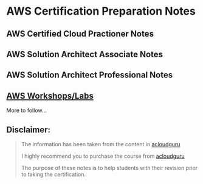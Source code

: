 # AWS Certification Preparation Notes

## AWS Certified Cloud Practioner Notes

## AWS Solution Architect Associate Notes

## AWS Solution Architect Professional Notes

## [AWS Workshops/Labs](https://start.me/p/1kjb2D/new-page)

More to follow...

## Disclaimer:
> The information has been taken from the content in [acloudguru](https://acloudguru.com/)
> 
> I highly recommend you to purchase the course from [acloudguru](https://acloudguru.com/)
> 
> The purpose of these notes is to help students with their revision prior to taking the certification.
